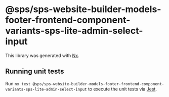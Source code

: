 # @sps/sps-website-builder-models-footer-frontend-component-variants-sps-lite-admin-select-input

This library was generated with [Nx](https://nx.dev).

## Running unit tests

Run `nx test @sps/sps-website-builder-models-footer-frontend-component-variants-sps-lite-admin-select-input` to execute the unit tests via [Jest](https://jestjs.io).
